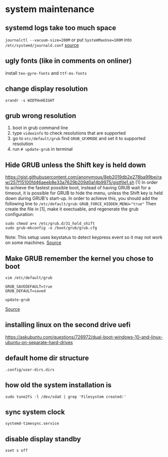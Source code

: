 # system maintenance

## systemd logs take too much space
`journalctl --vacuum-size=200M`
or put `SystemMaxUse=100M` into `/etc/systemd/journald.conf`
[source](https://askubuntu.com/questions/1012912/systemd-logs-journalctl-are-too-large-and-slow)

## ugly fonts (like in comments on onliner)
install `tex-gyre-fonts` and `ttf-ms-fonts`

## change display resolution
`xrandr -s WIDTHxHEIGHT`

## grub wrong resolution
1. boot in grub command line
2. type `videoinfo` to check resolutions that are supported
3. go to `etc/default/grub` find `GRUB_GFXMODE` and set it to supported resolution
4. run `# update-grub` in terminal

## Hide GRUB unless the Shift key is held down
https://gist.githubusercontent.com/anonymous/8eb2019db2e278ba99be/raw/257f15100fd46aeeb8e33a7629b209d0a14b9975/gistfile1.sh [1]
In order to achieve the fastest possible boot, instead of having GRUB wait for a timeout, it is possible for GRUB to hide the menu, unless the Shift key is held down during GRUB's start-up.
In order to achieve this, you should add the following line to `/etc/default/grub`:
`GRUB_FORCE_HIDDEN_MENU="true"`
Then create the file in [1], make it exectuable, and regenerate the grub configuration:
```
sudo chmod a+x /etc/grub.d/31_hold_shift
sudo grub-mkconfig -o /boot/grub/grub.cfg
```
Note: This setup uses keystatus to detect keypress event so it may not work on some machines.
[Source](https://wiki.archlinux.org/index.php/GRUB/Tips_and_tricks#Hide_GRUB_unless_the_Shift_key_is_held_down)

## Make GRUB remember the kernel you chose to boot

```
vim /etc/default/grub
```

```
GRUB_SAVEDEFAULT=true
GRUB_DEFAULT=saved
```

```
update-grub
```
[Source](https://unix.stackexchange.com/a/421650)

## installing linux on the second drive uefi
https://askubuntu.com/questions/726972/dual-boot-windows-10-and-linux-ubuntu-on-separate-hard-drives

## default home dir structure
`.config/user-dirs.dirs`

## how old the system installation is
`sudo tune2fs -l /dev/sdaX | grep 'Filesystem created:'`

## sync system clock
`systemd-timesync.service`

## disable display standby
`xset s off`
